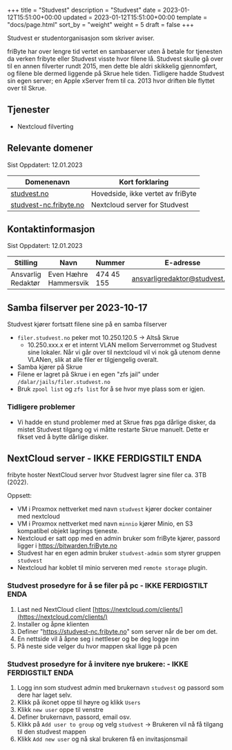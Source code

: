 +++
title = "Studvest"
description = "Studvest"
date = 2023-01-12T15:51:00+00:00
updated = 2023-01-12T15:51:00+00:00
template = "docs/page.html"
sort_by = "weight"
weight = 5
draft = false
+++

Studvest er studentorganisasjon som skriver aviser.

friByte har over lengre tid vertet en sambaserver uten å betale for tjenesten da
verken fribyte eller Studvest visste hvor filene lå. Studvest skulle gå over til
en annen filverter rundt 2015, men dette ble aldri skikkelig gjennomført, og
filene ble dermed liggende på Skrue hele tiden. Tidligere hadde Studvest sin
egen server; en Apple xServer frem til ca. 2013 hvor driften ble flyttet over
til Skrue.

## Tjenester

- Nextcloud filverting

## Relevante domener

Sist Oppdatert: 12.01.2023

| Domenenavn                                       | Kort forklaring                   |
| ------------------------------------------------ | --------------------------------- |
| [studvest.no](studvest.no)                       | Hovedside, ikke vertet av friByte |
| [studvest-nc.fribyte.no](studvest-nc.fribyte.no) | Nextcloud server for Studvest     |

## Kontaktinformasjon

Sist Oppdatert: 12.01.2023

| Stilling           | Navn                  | Nummer     | E-adresse                     |
| ------------------ | --------------------- | ---------- | ----------------------------- |
| Ansvarlig Redaktør | Even Hæhre Hammersvik | 474 45 155 | ansvarligredaktor@studvest.no |

## Samba filserver per 2023-10-17

Studvest kjører fortsatt filene sine på en samba filserver

- `filer.studvest.no` peker mot 10.250.120.5 -> Altså Skrue
  - 10.250.xxx.x er et internt VLAN mellom Serverrommet og Studvest sine
    lokaler. Når vi går over til nextcloud vil vi nok gå utenom denne VLANen,
    slik at alle filer er tilgjengelig overalt.
- Samba kjører på Skrue
- Filene er lagret på Skrue i en egen "zfs jail" under
  `/dalar/jails/filer.studvest.no`
- Bruk `zpool list` og `zfs list` for å se hvor mye plass som er igjen.

### Tidligere problemer

- Vi hadde en stund problemer med at Skrue frøs pga dårlige disker, da mistet
  Studvest tilgang og vi måtte restarte Skrue manuelt. Dette er fikset ved å
  bytte dårlige disker.

## NextCloud server - IKKE FERDIGSTILT ENDA

fribyte hoster NextCloud server hvor Studvest lagrer sine filer ca. 3TB (2022).

Oppsett:

- VM i Proxmox nettverket med navn `studvest` kjører docker container med
  nextcloud
- VM i Proxmox nettverket med navn `minnio` kjører Minio, en S3 kompatibel
  objekt lagrings tjeneste.
- Nextcloud er satt opp med en admin bruker som friByte kjører, passord ligger i
  https://bitwarden.friByte.no
- Studvest har en egen admin bruker `studvest-admin` som styrer gruppen
  `studvest`
- Nextcloud har koblet til minio serveren med `remote storage` plugin.

### Studvest prosedyre for å se filer på pc - IKKE FERDIGSTILT ENDA

1. Last ned NextCloud client
   [https://nextcloud.com/clients/](https://nextcloud.com/clients/)
2. Installer og åpne klienten
3. Definer "https://studvest-nc.fribyte.no" som server når de ber om det.
4. En nettside vil å åpne seg i nettleser og be deg logge inn
5. På neste side velger du hvor mappen skal ligge på pcen

### Studvest prosedyre for å invitere nye brukere: - IKKE FERDIGSTILT ENDA

1. Logg inn som studvest admin med brukernavn `studvest` og passord som dere har
   laget selv.
2. Klikk på ikonet oppe til høyre og klikk `Users`
3. Klikk `new user` oppe til venstre
4. Definer brukernavn, passord, email osv.
5. Klikk på `Add user to group` og velg `studvest` -> Brukeren vil nå få tilgang
   til den studvest mappen
6. Klikk `Add new user` og nå skal brukeren få en invitasjonsmail
